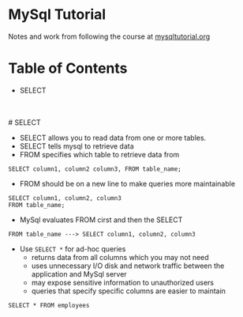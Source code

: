 # MySql Tutorial  

Notes and work from following the course at [mysqltutorial.org](https://mysqltutorial.org/)  

# Table of Contents
* SELECT
</br>
</br>
# SELECT

* SELECT allows you to read data from one or more tables. 
* SELECT tells mysql to retrieve data
* FROM specifies which table to retrieve data from

```
SELECT column1, column2 column3, FROM table_name;
```

* FROM should be on a new line to make queries more maintainable

```
SELECT column1, column2, column3
FROM table_name;
```

* MySql evaluates FROM cirst and then the SELECT

```
FROM table_name ---> SELECT column1, column2, column3
```

* Use ```SELECT *``` for ad-hoc queries
  * returns data from all columns which you may not need
  * uses unnecessary I/O disk and network traffic between the application and MySql server
  * may expose sensitive information to unauthorized users
  * queries that specify specific columns are easier to maintain

```
SELECT * FROM employees
```